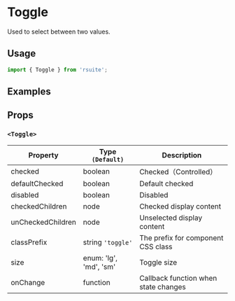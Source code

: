 # Toggle

Used to select between two values.

## Usage

```js
import { Toggle } from 'rsuite';
```

## Examples

<!--{demo}-->

## Props

### `<Toggle>`

| Property          | Type `(Default)`       | Description                          |
| ----------------- | ---------------------- | ------------------------------------ |
| checked           | boolean                | Checked（Controlled）                |
| defaultChecked    | boolean                | Default checked                      |
| disabled          | boolean                | Disabled                             |
| checkedChildren   | node                   | Checked display content              |
| unCheckedChildren | node                   | Unselected display content           |
| classPrefix       | string `'toggle'`      | The prefix for component CSS class                  |
| size              | enum: 'lg', 'md', 'sm' | Toggle size                          |
| onChange          | function               | Callback function when state changes |
